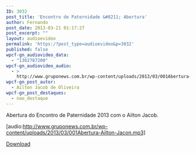 ```yaml
---
ID: 3032
post_title: 'Encontro de Paternidade &#8211; Abertura'
author: Fernando
post_date: 2013-03-21 01:17:27
post_excerpt: ""
layout: audioevideo
permalink: 'https:/?post_type=audioevideo&p=3032'
published: false
wpcf-gn_audiovideo_data:
  - "1362787200"
wpcf-gn_audiovideo_audio:
  - >
    http://www.gruponews.com.br/wp-content/uploads/2013/03/001Abertura-Ailton-Jacon.mp3
wpcf-gn_post_autor:
  - Ailton Jacob de Oliveira
wpcf-gn_post_destaques:
  - nao_destaque
---
```

Abertura do Encontro de Paternidade 2013 com o Ailton Jacob.

[audio:http://www.gruponews.com.br/wp-content/uploads/2013/03/001Abertura-Ailton-Jacon.mp3]

<a href="http://www.gruponews.com.br/wp-content/uploads/2013/03/001Abertura-Ailton-Jacon.mp3">Download</a>